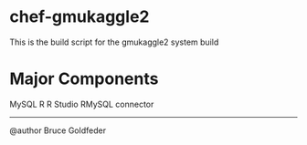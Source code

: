 chef-gmukaggle2
===============

This is the build script for the gmukaggle2 system build

Major Components
================

MySQL
R
R Studio
RMySQL connector

________________
@author Bruce Goldfeder

